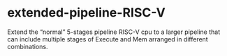 # extended-pipeline-RISC-V
Extend the “normal” 5-stages pipeline RISC-V cpu to a larger pipeline that can include multiple stages of Execute and Mem arranged in different combinations.
